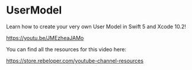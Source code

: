 # UserModel

Learn how to create your very own User Model in Swift 5 and Xcode 10.2!

https://youtu.be/JMEzheaJAMo

You can find all the resources for this video here:

https://store.rebeloper.com/youtube-channel-resources
